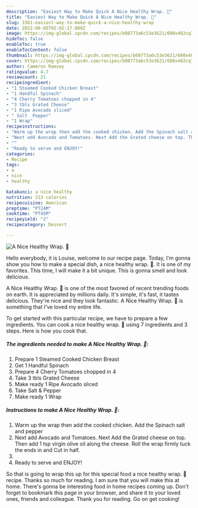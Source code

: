 ```yaml
---
description: "Easiest Way to Make Quick A Nice Healthy Wrap. 🤗"
title: "Easiest Way to Make Quick A Nice Healthy Wrap. 🤗"
slug: 1561-easiest-way-to-make-quick-a-nice-healthy-wrap
date: 2022-06-05T02:02:17.080Z
image: https://img-global.cpcdn.com/recipes/b08773a6c53e3621/680x482cq70/a-nice-healthy-wrap-recipe-main-photo.jpg
hideToc: false
enableToc: true
enableTocContent: false
thumbnail: https://img-global.cpcdn.com/recipes/b08773a6c53e3621/680x482cq70/a-nice-healthy-wrap-recipe-main-photo.jpg
cover: https://img-global.cpcdn.com/recipes/b08773a6c53e3621/680x482cq70/a-nice-healthy-wrap-recipe-main-photo.jpg
author: Cameron Ramsey
ratingvalue: 4.7
reviewcount: 21
recipeingredient:
- "1 Steamed Cooked Chicken Breast"
- "1 Handful Spinach"
- "4 Cherry Tomatoes chopped in 4"
- "3 tbls Grated Cheese"
- "1 Ripe Avocado sliced"
- " Salt  Pepper"
- "1 Wrap"
recipeinstructions:
- "Warm up the wrap then add the cooked chicken. Add the Spinach salt and pepper"
- "Next add Avocado and Tomatoes. Next Add the Grated cheese on top. Then add 1 tsp virgin olive oil along the cheese. Roll the wrap firmly tuck the ends in and Cut in half."
- ""
- "Ready to serve and ENJOY!"
categories:
- Recipe
tags:
- a
- nice
- healthy

katakunci: a nice healthy 
nutrition: 213 calories
recipecuisine: American
preptime: "PT24M"
cooktime: "PT45M"
recipeyield: "2"
recipecategory: Dessert

---
```



![A Nice Healthy Wrap. 🤗](https://img-global.cpcdn.com/recipes/b08773a6c53e3621/680x482cq70/a-nice-healthy-wrap-recipe-main-photo.jpg)

Hello everybody, it is Louise, welcome to our recipe page. Today, I'm gonna show you how to make a special dish, a nice healthy wrap. 🤗. It is one of my favorites. This time, I will make it a bit unique. This is gonna smell and look delicious.

A Nice Healthy Wrap. 🤗 is one of the most favored of recent trending foods on earth. It is appreciated by millions daily. It's simple, it's fast, it tastes delicious. They're nice and they look fantastic. A Nice Healthy Wrap. 🤗 is something that I've loved my entire life.




To get started with this particular recipe, we have to prepare a few ingredients. You can cook a nice healthy wrap. 🤗 using 7 ingredients and 3 steps. Here is how you cook that.

<!--inarticleads1-->

##### The ingredients needed to make A Nice Healthy Wrap. 🤗:

1. Prepare 1 Steamed Cooked Chicken Breast
1. Get 1 Handful Spinach
1. Prepare 4 Cherry Tomatoes chopped in 4
1. Take 3 tbls Grated Cheese
1. Make ready 1 Ripe Avocado sliced
1. Take  Salt &amp; Pepper
1. Make ready 1 Wrap




<!--inarticleads2-->

##### Instructions to make A Nice Healthy Wrap. 🤗:

1. Warm up the wrap then add the cooked chicken. Add the Spinach salt and pepper
1. Next add Avocado and Tomatoes. Next Add the Grated cheese on top. Then add 1 tsp virgin olive oil along the cheese. Roll the wrap firmly tuck the ends in and Cut in half.
1. 
1. Ready to serve and ENJOY!



So that is going to wrap this up for this special food a nice healthy wrap. 🤗 recipe. Thanks so much for reading. I am sure that you will make this at home. There's gonna be interesting food in home recipes coming up. Don't forget to bookmark this page in your browser, and share it to your loved ones, friends and colleague. Thank you for reading. Go on get cooking!
